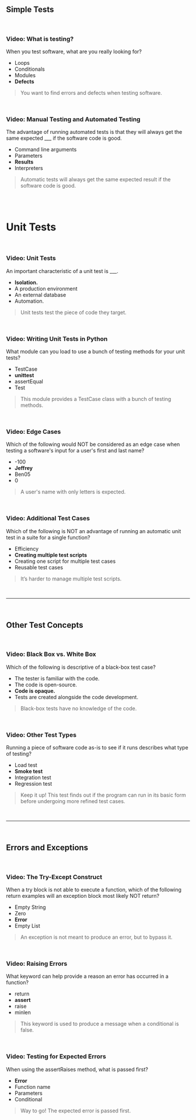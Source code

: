 ## Simple Tests

<br>

### Video: What is testing?

When you test software, what are you really looking for?

* Loops
* Conditionals
* Modules
* **Defects**

> You want to find errors and defects when testing software. 

<br>

### Video: Manual Testing and Automated Testing

The advantage of running automated tests is that they will always get the same expected ___ if the software code is good.

* Command line arguments
* Parameters
* **Results**
* Interpreters

> Automatic tests will always get the same expected result if the software code is good.

<br><br>

# Unit Tests

<br>

### Video: Unit Tests

An important characteristic of a unit test is ___. 

* **Isolation.**
* A production environment
* An external database
* Automation.

> Unit tests test the piece of code they target.

<br>

### Video: Writing Unit Tests in Python

What module can you load to use a bunch of testing methods for your unit tests?

* TestCase
* **unittest**
* assertEqual
* Test

> This module provides a TestCase class with a bunch of testing methods.

<br>

### Video: Edge Cases

Which of the following would NOT be considered as an edge case when testing a software's input for a user's first and last name?

* -100
* **Jeffrey**
* Ben05
* 0

> A user's name with only letters is expected.

<br>

### Video: Additional Test Cases

Which of the following is NOT an advantage of running an automatic unit test in a suite for a single function?

* Efficiency
* **Creating multiple test scripts**
* Creating one script for multiple test cases
* Reusable test cases

> It’s harder to manage multiple test scripts.

<br><hr><br>

## Other Test Concepts

<br>

### Video: Black Box vs. White Box

Which of the following is descriptive of a black-box test case?

* The tester is familiar with the code.
* The code is open-source.
* **Code is opaque.**
* Tests are created alongside the code development.

> Black-box tests have no knowledge of the code.

<br>

### Video: Other Test Types

Running a piece of software code as-is to see if it runs describes what type of testing?

* Load test
* **Smoke test**
* Integration test
* Regression test

> Keep it up! This test finds out if the program can run in its basic form before undergoing more refined test cases.

<br><hr><br>

## Errors and Exceptions

<br>

### Video: The Try-Except Construct

When a try block is not able to execute a function, which of the following return examples will an exception block most likely NOT return?

* Empty String
* Zero
* **Error**
* Empty List

> An exception is not meant to produce an error, but to bypass it. 

<br>

### Video: Raising Errors

What keyword can help provide a reason an error has occurred in a function?

* return
* **assert**
* raise
* minlen

> This keyword is used to produce a message when a conditional is false.

<br>

### Video: Testing for Expected Errors

When using the assertRaises method, what is passed first?

* **Error**
* Function name
* Parameters
* Conditional

> Way to go! The expected error is passed first.